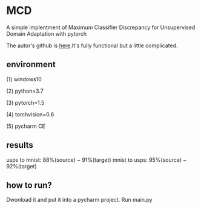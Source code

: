 # MCD
A simple implentment of Maximum Classifier Discrepancy for Unsupervised Domain Adaptation with pytorch

The autor's github is [here](https://github.com/mil-tokyo/MCD_DA).It's fully functional but a little complicated.

## environment
(1) windows10  

(2) python=3.7  

(3) pytorch=1.5  

(4) torchvision=0.6  

(5) pycharm CE

## results

usps to mnist: 88%(source) ~ 91%(target) 
mnist to usps: 95%(source) ~ 92%(target)  


## how to run?
Dwonload it and put it into a pycharm project. Run main.py
